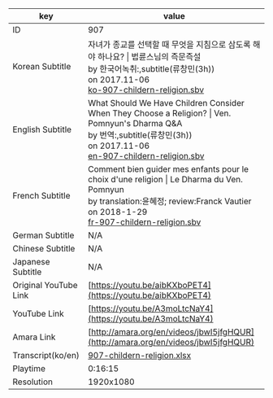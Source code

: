 |  key  |  value  |
|-------|---------|
| ID            | 907 |
| Korean Subtitle |  자녀가 종교를 선택할 때 무엇을 지침으로 삼도록 해야 하나요? \| 법륜스님의 즉문즉설<br>by 한국어녹취:,subtitle(류창민(3h))<br>on 2017.11-06<br>[ko-907-childern-religion.sbv](https://github.com/jungtosociety/dharma-qna/raw/master/sub/907/ko-907-childern-religion.sbv)<br>|
| English Subtitle | What Should We Have Children Consider When They Choose a Religion?  \| Ven. Pomnyun's Dharma Q&A<br>by 번역:,subtitle(류창민(3h))<br>on 2017.11-06<br>[en-907-childern-religion.sbv](https://github.com/jungtosociety/dharma-qna/raw/master/sub/907/en-907-childern-religion.sbv)<br>|
| French Subtitle | Comment bien guider mes enfants pour le choix d'une religion \| Le Dharma du Ven. Pomnyun<br>by translation:윤혜정; review:Franck Vautier<br>on 2018-1-29<br>[fr-907-childern-religion.sbv](https://github.com/jungtosociety/dharma-qna/raw/master/sub/907/fr-907-childern-religion.sbv)<br>|
| German Subtitle | N/A |
| Chinese Subtitle | N/A |
| Japanese Subtitle | N/A |
| Original YouTube Link  | [https://youtu.be/aibKXboPET4](https://youtu.be/aibKXboPET4) |
| YouTube Link  | [https://youtu.be/A3moLtcNaY4](https://youtu.be/A3moLtcNaY4) |
| Amara Link    | [http://amara.org/en/videos/jbwI5jfgHQUR](http://amara.org/en/videos/jbwI5jfgHQUR) |
| Transcript(ko/en) | [907-childern-religion.xlsx](https://github.com/jungtosociety/dharma-qna/raw/master/sub/907/907-childern-religion.xlsx) |
| Playtime | 0:16:15 |
| Resolution | 1920x1080|
